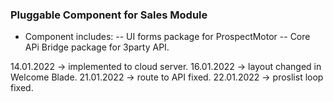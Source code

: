  ### Pluggable Component for Sales Module ####
 - Component includes:
 -- UI forms package for ProspectMotor
 -- Core APi Bridge package for 3party API.



 14.01.2022 -> implemented to cloud server.
 16.01.2022 -> layout changed in Welcome Blade.
 21.01.2022 -> route to API fixed.
 22.01.2022 -> proslist loop fixed.
